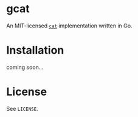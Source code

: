 gcat
===

An MIT-licensed [`cat`](https://www.gnu.org/software/coreutils/cat) implementation written in Go.

# Installation

coming soon...

# License

See `LICENSE`.